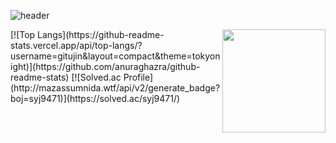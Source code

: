 ![header](https://capsule-render.vercel.app/api?type=wave&color=6FC7E1&height=200&section=header&text=%20&fontSize=80)

<img align='right' src="https://github-readme-stats.vercel.app/api?username=gitujin" height="165">
[![Top Langs](https://github-readme-stats.vercel.app/api/top-langs/?username=gitujin&layout=compact&theme=tokyonight)](https://github.com/anuraghazra/github-readme-stats)
[![Solved.ac Profile](http://mazassumnida.wtf/api/v2/generate_badge?boj=syj9471)](https://solved.ac/syj9471/)

